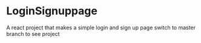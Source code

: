# LoginSignuppage
A react project that makes a simple login and sign up page
switch to master branch to see project
